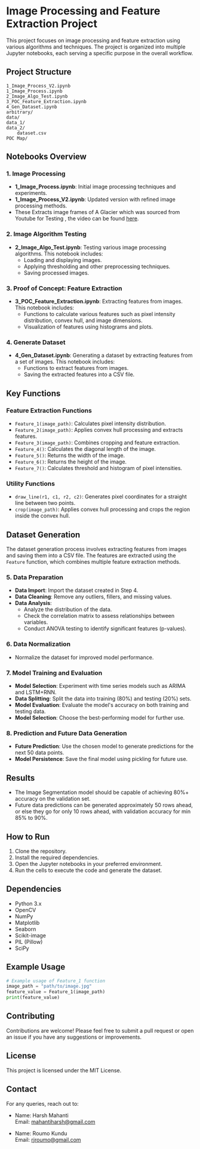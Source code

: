 # Image Processing and Feature Extraction Project

This project focuses on image processing and feature extraction using various algorithms and techniques. The project is organized into multiple Jupyter notebooks, each serving a specific purpose in the overall workflow.

## Project Structure

```
1_Image_Process_V2.ipynb
1_Image_Process.ipynb
2_Image_Algo_Test.ipynb
3_POC_Feature_Extraction.ipynb
4_Gen_Dataset.ipynb
arbitrary/
data/
data_1/
data_2/
    dataset.csv
POC Map/
```

## Notebooks Overview

### 1. Image Processing

- **1_Image_Process.ipynb**: Initial image processing techniques and experiments.
- **1_Image_Process_V2.ipynb**: Updated version with refined image processing methods.
- These Extracts image frames of A Glacier which was sourced from Youtube for Testing , the video can be found [here](https://www.youtube.com/shorts/xiFXn2EcvXk).

### 2. Image Algorithm Testing

- **2_Image_Algo_Test.ipynb**: Testing various image processing algorithms. This notebook includes:
  - Loading and displaying images.
  - Applying thresholding and other preprocessing techniques.
  - Saving processed images.

### 3. Proof of Concept: Feature Extraction

- **3_POC_Feature_Extraction.ipynb**: Extracting features from images. This notebook includes:
  - Functions to calculate various features such as pixel intensity distribution, convex hull, and image dimensions.
  - Visualization of features using histograms and plots.

### 4. Generate Dataset

- **4_Gen_Dataset.ipynb**: Generating a dataset by extracting features from a set of images. This notebook includes:
  - Functions to extract features from images.
  - Saving the extracted features into a CSV file.

## Key Functions

### Feature Extraction Functions

- `Feature_1(image_path)`: Calculates pixel intensity distribution.
- `Feature_2(image_path)`: Applies convex hull processing and extracts features.
- `Feature_3(image_path)`: Combines cropping and feature extraction.
- `Feature_4()`: Calculates the diagonal length of the image.
- `Feature_5()`: Returns the width of the image.
- `Feature_6()`: Returns the height of the image.
- `Feature_7()`: Calculates threshold and histogram of pixel intensities.

### Utility Functions

- `draw_line(r1, c1, r2, c2)`: Generates pixel coordinates for a straight line between two points.
- `crop(image_path)`: Applies convex hull processing and crops the region inside the convex hull.

## Dataset Generation

The dataset generation process involves extracting features from images and saving them into a CSV file. The features are extracted using the `Feature` function, which combines multiple feature extraction methods.

### 5. Data Preparation
- **Data Import**: Import the dataset created in Step 4.
- **Data Cleaning**: Remove any outliers, fillers, and missing values.
- **Data Analysis**:
  - Analyze the distribution of the data.
  - Check the correlation matrix to assess relationships between variables.
  - Conduct ANOVA testing to identify significant features (p-values).

### 6. Data Normalization
- Normalize the dataset for improved model performance.

### 7. Model Training and Evaluation
- **Model Selection**: Experiment with time series models such as ARIMA and LSTM+RNN.
- **Data Splitting**: Split the data into training (80%) and testing (20%) sets.
- **Model Evaluation**: Evaluate the model's accuracy on both training and testing data.
- **Model Selection**: Choose the best-performing model for further use.

### 8. Prediction and Future Data Generation
- **Future Prediction**: Use the chosen model to generate predictions for the next 50 data points.
- **Model Persistence**: Save the final model using pickling for future use.

## Results

- The Image Segmentation model should be capable of achieving 80%+ accuracy on the validation set.
- Future data predictions can be generated approximately 50 rows ahead, or else they go for only 10 rows ahead, with validation accuracy for min 85% to 90%.

## How to Run

1. Clone the repository.
2. Install the required dependencies.
3. Open the Jupyter notebooks in your preferred environment.
4. Run the cells to execute the code and generate the dataset.

## Dependencies

- Python 3.x
- OpenCV
- NumPy
- Matplotlib
- Seaborn
- Scikit-image
- PIL (Pillow)
- SciPy

## Example Usage

```python
# Example usage of Feature_1 function
image_path = "path/to/image.jpg"
feature_value = Feature_1(image_path)
print(feature_value)
```

## Contributing

Contributions are welcome! Please feel free to submit a pull request or open an issue if you have any suggestions or improvements.

## License

This project is licensed under the MIT License.

## Contact

For any queries, reach out to:

- Name: Harsh Mahanti  
  Email: mahantiharsh@gmail.com

- Name: Roumo Kundu  
  Email: rjroumo@gmail.com






